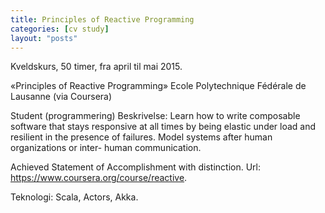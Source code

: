 ```yaml
---
title: Principles of Reactive Programming
categories: [cv study]
layout: "posts"
---
```


Kveldskurs, 50 timer, fra april til mai 2015.

«Principles of Reactive Programming»
Ecole Polytechnique Fédérale de Lausanne (via Coursera)

Student (programmering)
Beskrivelse: Learn how to write composable software that stays responsive at all times by being elastic under load and resilient in the presence of failures. Model systems after human organizations or inter- human communication.

Achieved Statement of Accomplishment with distinction.
Url: https://www.coursera.org/course/reactive.

Teknologi: Scala, Actors, Akka.
